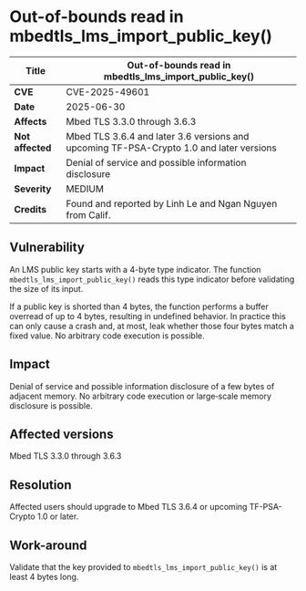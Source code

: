 # Out-of-bounds read in mbedtls_lms_import_public_key()

**Title** | Out-of-bounds read in mbedtls_lms_import_public_key()
--------- | ----------------------------------------------------------
**CVE** | CVE-2025-49601
**Date** | 2025-06-30
**Affects** | Mbed TLS 3.3.0 through 3.6.3
**Not affected** | Mbed TLS 3.6.4 and later 3.6 versions and upcoming TF-PSA-Crypto 1.0 and later versions
**Impact** | Denial of service and possible information disclosure
**Severity** | MEDIUM
**Credits** | Found and reported by Linh Le and Ngan Nguyen from Calif.

## Vulnerability

An LMS public key starts with a 4-byte type indicator. The function `mbedtls_lms_import_public_key()`
reads this type indicator before validating the size of its input.

If a public key is shorted than 4 bytes, the function performs a buffer overread of up to 4 bytes,
resulting in undefined behavior. In practice this can only cause a crash and, at most,
leak whether those four bytes match a fixed value. No arbitrary code execution is possible.

## Impact

Denial of service and possible information disclosure of a few bytes of adjacent memory.
No arbitrary code execution or large‐scale memory disclosure is possible.

## Affected versions

Mbed TLS 3.3.0 through 3.6.3

## Resolution

Affected users should upgrade to Mbed TLS 3.6.4 or upcoming TF-PSA-Crypto 1.0 or later.

## Work-around

Validate that the key provided to `mbedtls_lms_import_public_key()` is at least 4 bytes long.
